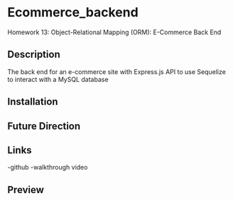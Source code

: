 # Ecommerce_backend
Homework 13: Object-Relational Mapping (ORM): E-Commerce Back End

## Description
The back end for an e-commerce site with Express.js API to use Sequelize to interact with a MySQL database

## Installation

## Future Direction

## Links
-github
-walkthrough video
## Preview

